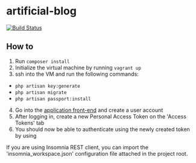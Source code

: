 # artificial-blog
[![Build Status](https://semaphoreci.com/api/v1/nospoon/artificial-blog/branches/master/badge.svg)](https://semaphoreci.com/nospoon/artificial-blog)

## How to
1) Run `composer install`
2) Initialize the virtual machine by running `vagrant up`
3) ssh into the VM and run the following commands:
  - `php artisan key:generate`
  - `php artisan migrate`
  - `php artisan passport:install`
4) Go into the [application front-end](http://192.168.10.10) and create a user account
5) After logging in, create a new Personal Access Token on the 'Access Tokens' tab
6) You should now be able to authenticate using the newly created token by using

If you are using Insomnia REST client, you can import the 'insomnia_workspace.json' configuration file attached in the project root.
